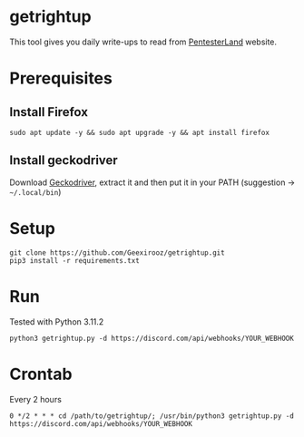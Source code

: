 # getrightup
This tool gives you daily write-ups to read from [PentesterLand](https://pentester.land/) website.

# Prerequisites
## Install Firefox
```
sudo apt update -y && sudo apt upgrade -y && apt install firefox
```

## Install geckodriver
Download [Geckodriver](https://github.com/mozilla/geckodriver/releases), extract it and then put it in your PATH (suggestion -> `~/.local/bin`)

# Setup
```
git clone https://github.com/Geexirooz/getrightup.git
pip3 install -r requirements.txt
```

# Run 
Tested with Python 3.11.2
```
python3 getrightup.py -d https://discord.com/api/webhooks/YOUR_WEBHOOK
```

# Crontab
Every 2 hours
```
0 */2 * * * cd /path/to/getrightup/; /usr/bin/python3 getrightup.py -d https://discord.com/api/webhooks/YOUR_WEBHOOK
```
